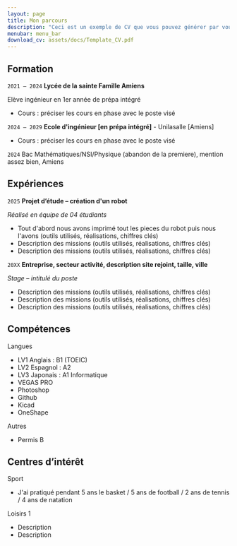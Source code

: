 ```yaml
---
layout: page
title: Mon parcours
description: "Ceci est un exemple de CV que vous pouvez générer par vous-même"
menubar: menu_bar
download_cv: assets/docs/Template_CV.pdf
---
```


## Formation 

`2021 – 2024`
**Lycée de la sainte Famille Amiens**

Elève ingénieur en 1er année de prépa intégré
* Cours : préciser les cours en phase avec le poste visé

`2024 – 2029`
**Ecole d'ingénieur [en prépa intégré]** - Unilasalle [Amiens]
* Cours : préciser les cours en phase avec le poste visé

`2024`
Bac Mathématiques/NSI/Physique (abandon de la premiere), mention assez bien, Amiens

## Expériences

`2025` **Projet d’étude – création d'un robot**

_Réalisé en équipe de 04 étudiants_
* Tout d'abord nous avons imprimé tout les pieces du robot puis nous l'avons (outils utilisés, réalisations, chiffres clés)
* Description des missions (outils utilisés, réalisations, chiffres clés)
* Description des missions (outils utilisés, réalisations, chiffres clés)


`20XX` **Entreprise, secteur activité, description site rejoint, taille, ville**

_Stage – intitulé du poste_
* Description des missions (outils utilisés, réalisations, chiffres clés)
* Description des missions (outils utilisés, réalisations, chiffres clés)
* Description des missions (outils utilisés, réalisations, chiffres clés)

## Compétences

Langues
* LV1 Anglais : B1 (TOEIC)
* LV2 Espagnol : A2
* LV3 Japonais : A1
Informatique
* VEGAS PRO
* Photoshop
* Github
* Kicad
* OneShape
  

Autres
* Permis B

## Centres d’intérêt

Sport
* J'ai pratiqué pendant 5 ans le basket / 5 ans de football / 2 ans de tennis / 4 ans de natation 

Loisirs 1
* Description 
* Description 
